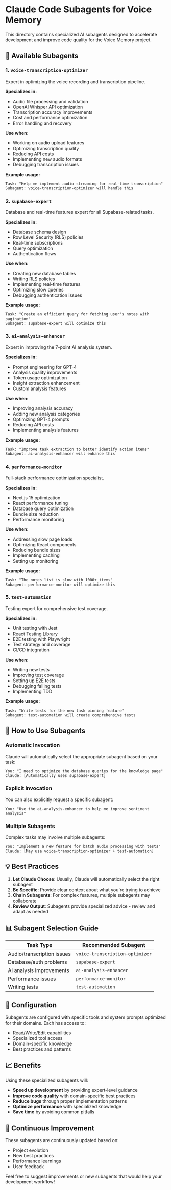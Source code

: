 # Claude Code Subagents for Voice Memory

This directory contains specialized AI subagents designed to accelerate development and improve code quality for the Voice Memory project.

## 🤖 Available Subagents

### 1. `voice-transcription-optimizer`
Expert in optimizing the voice recording and transcription pipeline.

**Specializes in:**
- Audio file processing and validation
- OpenAI Whisper API optimization
- Transcription accuracy improvements
- Cost and performance optimization
- Error handling and recovery

**Use when:**
- Working on audio upload features
- Optimizing transcription quality
- Reducing API costs
- Implementing new audio formats
- Debugging transcription issues

**Example usage:**
```
Task: "Help me implement audio streaming for real-time transcription"
Subagent: voice-transcription-optimizer will handle this
```

### 2. `supabase-expert`
Database and real-time features expert for all Supabase-related tasks.

**Specializes in:**
- Database schema design
- Row Level Security (RLS) policies
- Real-time subscriptions
- Query optimization
- Authentication flows

**Use when:**
- Creating new database tables
- Writing RLS policies
- Implementing real-time features
- Optimizing slow queries
- Debugging authentication issues

**Example usage:**
```
Task: "Create an efficient query for fetching user's notes with pagination"
Subagent: supabase-expert will optimize this
```

### 3. `ai-analysis-enhancer`
Expert in improving the 7-point AI analysis system.

**Specializes in:**
- Prompt engineering for GPT-4
- Analysis quality improvements
- Token usage optimization
- Insight extraction enhancement
- Custom analysis features

**Use when:**
- Improving analysis accuracy
- Adding new analysis categories
- Optimizing GPT-4 prompts
- Reducing API costs
- Implementing analysis features

**Example usage:**
```
Task: "Improve task extraction to better identify action items"
Subagent: ai-analysis-enhancer will enhance this
```

### 4. `performance-monitor`
Full-stack performance optimization specialist.

**Specializes in:**
- Next.js 15 optimization
- React performance tuning
- Database query optimization
- Bundle size reduction
- Performance monitoring

**Use when:**
- Addressing slow page loads
- Optimizing React components
- Reducing bundle sizes
- Implementing caching
- Setting up monitoring

**Example usage:**
```
Task: "The notes list is slow with 1000+ items"
Subagent: performance-monitor will optimize this
```

### 5. `test-automation`
Testing expert for comprehensive test coverage.

**Specializes in:**
- Unit testing with Jest
- React Testing Library
- E2E testing with Playwright
- Test strategy and coverage
- CI/CD integration

**Use when:**
- Writing new tests
- Improving test coverage
- Setting up E2E tests
- Debugging failing tests
- Implementing TDD

**Example usage:**
```
Task: "Write tests for the new task pinning feature"
Subagent: test-automation will create comprehensive tests
```

## 🚀 How to Use Subagents

### Automatic Invocation
Claude will automatically select the appropriate subagent based on your task:

```
You: "I need to optimize the database queries for the knowledge page"
Claude: [Automatically uses supabase-expert]
```

### Explicit Invocation
You can also explicitly request a specific subagent:

```
You: "Use the ai-analysis-enhancer to help me improve sentiment analysis"
```

### Multiple Subagents
Complex tasks may involve multiple subagents:

```
You: "Implement a new feature for batch audio processing with tests"
Claude: [May use voice-transcription-optimizer + test-automation]
```

## 💡 Best Practices

1. **Let Claude Choose**: Usually, Claude will automatically select the right subagent
2. **Be Specific**: Provide clear context about what you're trying to achieve
3. **Chain Subagents**: For complex features, multiple subagents may collaborate
4. **Review Output**: Subagents provide specialized advice - review and adapt as needed

## 📊 Subagent Selection Guide

| Task Type | Recommended Subagent |
|-----------|---------------------|
| Audio/transcription issues | `voice-transcription-optimizer` |
| Database/auth problems | `supabase-expert` |
| AI analysis improvements | `ai-analysis-enhancer` |
| Performance issues | `performance-monitor` |
| Writing tests | `test-automation` |

## 🔧 Configuration

Subagents are configured with specific tools and system prompts optimized for their domains. Each has access to:
- Read/Write/Edit capabilities
- Specialized tool access
- Domain-specific knowledge
- Best practices and patterns

## 📈 Benefits

Using these specialized subagents will:
- **Speed up development** by providing expert-level guidance
- **Improve code quality** with domain-specific best practices
- **Reduce bugs** through proper implementation patterns
- **Optimize performance** with specialized knowledge
- **Save time** by avoiding common pitfalls

## 🔄 Continuous Improvement

These subagents are continuously updated based on:
- Project evolution
- New best practices
- Performance learnings
- User feedback

Feel free to suggest improvements or new subagents that would help your development workflow!